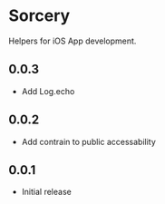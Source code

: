 # Sorcery

Helpers for iOS App development.

## 0.0.3

* Add Log.echo

## 0.0.2

* Add contrain to public accessability

## 0.0.1

* Initial release
